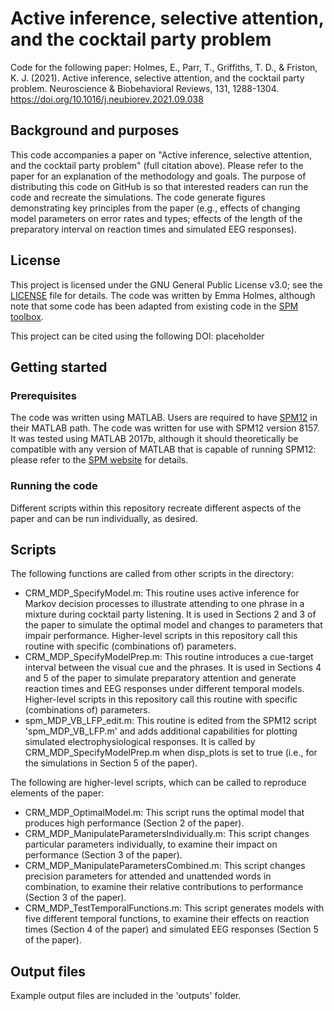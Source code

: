# Active inference, selective attention, and the cocktail party problem
Code for the following paper: Holmes, E., Parr, T., Griffiths, T. D., &amp; Friston, K. J. (2021). Active inference, selective attention, and the cocktail party problem. Neuroscience &amp; Biobehavioral Reviews, 131, 1288-1304. https://doi.org/10.1016/j.neubiorev.2021.09.038

## Background and purposes
This code accompanies a paper on "Active inference, selective attention, and the cocktail party problem" (full citation above). Please refer to the paper for an explanation of the methodology and goals. The purpose of distributing this code on GitHub is so that interested readers can run the code and recreate the simulations. The code generate figures demonstrating key principles from the paper (e.g., effects of changing model parameters on error rates and types; effects of the length of the preparatory interval on reaction times and simulated EEG responses).

## License
This project is licensed under the GNU General Public License v3.0; see the [LICENSE](LICENSE) file for details. The code was written by Emma Holmes, although note that some code has been adapted from existing code in the [SPM toolbox](https://www.fil.ion.ucl.ac.uk/spm/).

This project can be cited using the following DOI: placeholder
  
## Getting started
### Prerequisites
The code was written using MATLAB. Users are required to have [SPM12](https://www.fil.ion.ucl.ac.uk/spm/) in their MATLAB path. The code was written for use with SPM12 version 8157. It was tested using MATLAB 2017b, although it should theoretically be compatible with any version of MATLAB that is capable of running SPM12: please refer to the [SPM website](https://www.fil.ion.ucl.ac.uk/spm/) for details.

### Running the code
Different scripts within this repository recreate different aspects of the paper and can be run individually, as desired.

## Scripts
The following functions are called from other scripts in the directory:
- CRM_MDP_SpecifyModel.m: This routine uses active inference for Markov decision processes to illustrate attending to one phrase in a mixture during cocktail party listening. It is used in Sections 2 and 3 of the paper to simulate the optimal model and changes to parameters that impair performance. Higher-level scripts in this repository call this routine with specific (combinations of) parameters.
- CRM_MDP_SpecifyModelPrep.m: This routine introduces a cue-target interval between the visual cue and the phrases. It is used in Sections 4 and 5 of the paper to simulate preparatory attention and generate reaction times and EEG responses under different temporal models. Higher-level scripts in this repository call this routine with specific (combinations of) parameters.
- spm_MDP_VB_LFP_edit.m: This routine is edited from the SPM12 script 'spm_MDP_VB_LFP.m' and adds additional capabilities for plotting simulated electrophysiological responses. It is called by CRM_MDP_SpecifyModelPrep.m when disp_plots is set to true (i.e., for the simulations in Section 5 of the paper).

The following are higher-level scripts, which can be called to reproduce elements of the paper:
- CRM_MDP_OptimalModel.m: This script runs the optimal model that produces high performance (Section 2 of the paper).
- CRM_MDP_ManipulateParametersIndividually.m: This script changes particular parameters individually, to examine their impact on performance (Section 3 of the paper).
- CRM_MDP_ManipulateParametersCombined.m: This script changes precision parameters for attended and unattended words in combination, to examine their relative contributions to performance (Section 3 of the paper).
- CRM_MDP_TestTemporalFunctions.m: This script generates models with five different temporal functions, to examine their effects on reaction times (Section 4 of the paper) and simulated EEG responses (Section 5 of the paper).

## Output files
Example output files are included in the 'outputs' folder.

